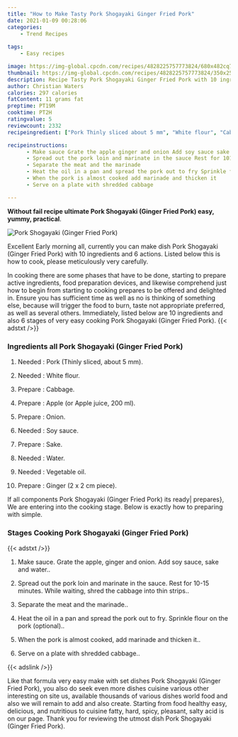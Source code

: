 ```yaml
---
title: "How to Make Tasty Pork Shogayaki Ginger Fried Pork"
date: 2021-01-09 00:28:06
categories:
    - Trend Recipes
    
tags:
    - Easy recipes

image: https://img-global.cpcdn.com/recipes/4828225757773824/680x482cq70/pork-shogayaki-ginger-fried-pork-recipe-main-photo.jpg
thumbnail: https://img-global.cpcdn.com/recipes/4828225757773824/350x250cq70/pork-shogayaki-ginger-fried-pork-recipe-main-photo.jpg
description: Recipe Tasty Pork Shogayaki Ginger Fried Pork with 10 ingredients and 6 stages of easy cooking.
author: Christian Waters
calories: 297 calories
fatContent: 11 grams fat
preptime: PT19M
cooktime: PT2H
ratingvalue: 5
reviewcount: 2332
recipeingredient: ["Pork Thinly sliced about 5 mm", "White flour", "Cabbage", "Apple or Apple juice 200 ml", "Onion", "Soy sauce", "Sake", "Water", "Vegetable oil", "Ginger 2 x 2 cm piece"]

recipeinstructions: 
      - Make sauce Grate the apple ginger and onion Add soy sauce sake and water 
      - Spread out the pork loin and marinate in the sauce Rest for 1015 minutes While waiting shred the cabbage into thin strips 
      - Separate the meat and the marinade 
      - Heat the oil in a pan and spread the pork out to fry Sprinkle flour on the pork optional 
      - When the pork is almost cooked add marinade and thicken it 
      - Serve on a plate with shredded cabbage

---
```




**Without fail recipe ultimate Pork Shogayaki (Ginger Fried Pork) easy, yummy, practical**. 


![Pork Shogayaki (Ginger Fried Pork)](https://img-global.cpcdn.com/recipes/4828225757773824/680x482cq70/pork-shogayaki-ginger-fried-pork-recipe-main-photo.jpg "Pork Shogayaki (Ginger Fried Pork)")




Excellent Early morning all, currently you can make dish Pork Shogayaki (Ginger Fried Pork) with 10 ingredients and 6 actions. Listed below this is how to cook, please meticulously very carefully.

In cooking there are some phases that have to be done, starting to prepare active ingredients, food preparation devices, and likewise comprehend just how to begin from starting to cooking prepares to be offered and delighted in. Ensure you has sufficient time as well as no is thinking of something else, because will trigger the food to burn, taste not appropriate preferred, as well as several others. Immediately, listed below are 10 ingredients and also 6 stages of very easy cooking Pork Shogayaki (Ginger Fried Pork).
{{< adstxt />}}

### Ingredients all Pork Shogayaki (Ginger Fried Pork)


1. Needed  : Pork (Thinly sliced, about 5 mm).

1. Needed  : White flour.

1. Prepare  : Cabbage.

1. Prepare  : Apple (or Apple juice, 200 ml).

1. Prepare  : Onion.

1. Needed  : Soy sauce.

1. Prepare  : Sake.

1. Needed  : Water.

1. Needed  : Vegetable oil.

1. Prepare  : Ginger (2 x 2 cm piece).



If all components Pork Shogayaki (Ginger Fried Pork) its ready| prepares}, We are entering into the cooking stage. Below is exactly how to preparing with simple.

### Stages Cooking Pork Shogayaki (Ginger Fried Pork)

{{< adstxt />}}


1. Make sauce. Grate the apple, ginger and onion. Add soy sauce, sake and water..



1. Spread out the pork loin and marinate in the sauce. Rest for 10-15 minutes. While waiting, shred the cabbage into thin strips..



1. Separate the meat and the marinade..



1. Heat the oil in a pan and spread the pork out to fry. Sprinkle flour on the pork (optional)..



1. When the pork is almost cooked, add marinade and thicken it..



1. Serve on a plate with shredded cabbage..





{{< adslink />}}

Like that formula very easy make with set dishes Pork Shogayaki (Ginger Fried Pork), you also do seek even more dishes cuisine various other interesting on site us, available thousands of various dishes world food and also we will remain to add and also create. Starting from food healthy easy, delicious, and nutritious to cuisine fatty, hard, spicy, pleasant, salty acid is on our page. Thank you for reviewing the utmost dish Pork Shogayaki (Ginger Fried Pork).
